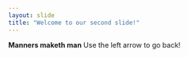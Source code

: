 ```yaml
---
layout: slide
title: "Welcome to our second slide!"
---
```

**Manners maketh man**
Use the left arrow to go back!
